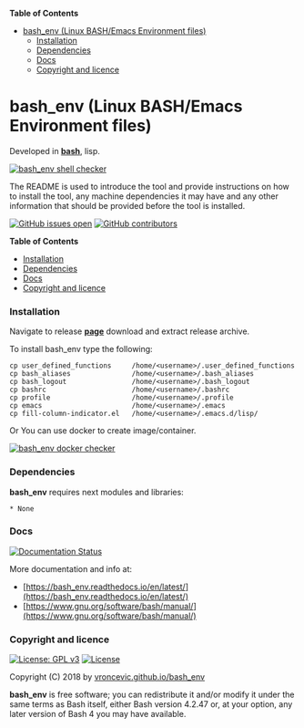 <!-- START doctoc generated TOC please keep comment here to allow auto update -->
<!-- DON'T EDIT THIS SECTION, INSTEAD RE-RUN doctoc TO UPDATE -->
**Table of Contents**

- [bash_env (Linux BASH/Emacs Environment files)](#bash_env-linux-bashemacs-environment-files)
    - [Installation](#installation)
    - [Dependencies](#dependencies)
    - [Docs](#docs)
    - [Copyright and licence](#copyright-and-licence)

<!-- END doctoc generated TOC please keep comment here to allow auto update -->

# bash_env (Linux BASH/Emacs Environment files)

Developed in **[bash](https://en.wikipedia.org/wiki/Bash_(Unix_shell))**, lisp.

[![bash_env shell checker](https://github.com/vroncevic/bash_env/workflows/bash_env%20shell%20checker/badge.svg)](https://github.com/vroncevic/bash_env/actions?query=workflow%3A%22bash_env+shell+checker%22)

The README is used to introduce the tool and provide instructions on
how to install the tool, any machine dependencies it may have and any
other information that should be provided before the tool is installed.

[![GitHub issues open](https://img.shields.io/github/issues/vroncevic/bash_env.svg)](https://github.com/vroncevic/bash_env/issues) [![GitHub contributors](https://img.shields.io/github/contributors/vroncevic/bash_env.svg)](https://github.com/vroncevic/bash_env/graphs/contributors)

<!-- START doctoc generated TOC please keep comment here to allow auto update -->
<!-- DON'T EDIT THIS SECTION, INSTEAD RE-RUN doctoc TO UPDATE -->
**Table of Contents**

- [Installation](#installation)
- [Dependencies](#dependencies)
- [Docs](#docs)
- [Copyright and licence](#copyright-and-licence)

<!-- END doctoc generated TOC please keep comment here to allow auto update -->

### Installation

Navigate to release **[page](https://github.com/vroncevic/bash_env/releases)** download and extract release archive.

To install bash_env type the following:
```
cp user_defined_functions     /home/<username>/.user_defined_functions
cp bash_aliases               /home/<username>/.bash_aliases
cp bash_logout                /home/<username>/.bash_logout
cp bashrc                     /home/<username>/.bashrc
cp profile                    /home/<username>/.profile
cp emacs                      /home/<username>/.emacs
cp fill-column-indicator.el   /home/<username>/.emacs.d/lisp/
```

Or You can use docker to create image/container.

[![bash_env docker checker](https://github.com/vroncevic/bash_env/workflows/bash_env%20docker%20checker/badge.svg)](https://github.com/vroncevic/bash_env/actions?query=workflow%3A%22bash_env+docker+checker%22)

### Dependencies

**bash_env** requires next modules and libraries:

    * None

### Docs

[![Documentation Status](https://readthedocs.org/projects/bash_env/badge/?version=latest)](https://bash_env.readthedocs.io/projects/bash_env/en/latest/?badge=latest)

More documentation and info at:
* [https://bash_env.readthedocs.io/en/latest/](https://bash_env.readthedocs.io/en/latest/)
* [https://www.gnu.org/software/bash/manual/](https://www.gnu.org/software/bash/manual/)

### Copyright and licence

[![License: GPL v3](https://img.shields.io/badge/License-GPLv3-blue.svg)](https://www.gnu.org/licenses/gpl-3.0) [![License](https://img.shields.io/badge/License-Apache%202.0-blue.svg)](https://opensource.org/licenses/Apache-2.0)

Copyright (C) 2018 by [vroncevic.github.io/bash_env](https://vroncevic.github.io/bash_env)

**bash_env** is free software; you can redistribute it and/or modify
it under the same terms as Bash itself, either Bash version 4.2.47 or,
at your option, any later version of Bash 4 you may have available.

